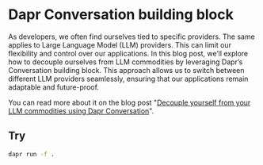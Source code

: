 # Dapr Conversation building block

As developers, we often find ourselves tied to specific providers. The same applies to Large Language Model (LLM) providers. This can limit our flexibility and control over our applications. In this blog post, we’ll explore how to decouple ourselves from LLM commodities by leveraging Dapr’s Conversation building block. This approach allows us to switch between different LLM providers seamlessly, ensuring that our applications remain adaptable and future-proof.

You can read more about it on the blog post "[Decouple yourself from your LLM commodities using Dapr Conversation](https://laurentkempe.com/2025/09/24/decouple-yourself-from-your-llm-commodities-using-dapr-conversation/)".

## Try

```bash
dapr run -f .
```